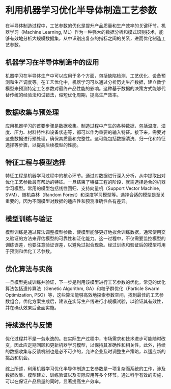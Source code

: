 # 利用机器学习优化半导体制造工艺参数

在半导体制造过程中，工艺参数的优化是提升产品质量和生产效率的关键环节。机器学习（Machine Learning, ML）作为一种强大的数据分析和模式识别技术，能够有效地分析大规模数据集，从中识别出复杂的指标之间的关系，进而优化制造工艺参数。

## 机器学习在半导体制造中的应用

机器学习在半导体生产中可以应用于多个方面，包括缺陷检测、工艺优化、设备预测和生产调度等。在工艺优化中，机器学习可以通过分析历史生产数据，建立数学模型来预测特定工艺参数对最终产品性能的影响。这种基于数据的决策方式能够代替传统的经验法和试错法，缩短优化周期，提高生产效率。

## 数据收集与预处理

应用机器学习的首要步骤是数据收集。制造过程中产生的各种数据，包括温度、湿度、压力、材料特性和设备状态等，都可以作为重要的输入特征。接下来，需要对这些数据进行预处理，确保其质量和完整性。这可能包括数据清洗、归一化和特征选择等步骤，以提高后续模型的性能。

## 特征工程与模型选择

特征工程是机器学习过程中的核心环节。通过对数据进行深入分析，从中提取出对优化工艺参数最有帮助的特征。一旦结束了特征工程的阶段，就需选择适合的机器学习模型。常用的模型包括线性回归、支持向量机（Support Vector Machine, SVM）、随机森林（Random Forest）和深度学习模型等。选择合适的模型是至关重要的，因为不同模型对数据的适应性和预测准确性各有差异。

## 模型训练与验证

模型训练是通过算法调整模型参数，使模型能够更好地拟合训练数据。通常使用交叉验证的方法来评估模型的可靠性和泛化能力。这一过程中，不仅需要监控模型的训练误差，也要注意验证误差，以避免过拟合现象。经过训练和验证后的模型将用于预测和优化工艺参数。

## 优化算法与实施

一旦模型完成训练并验证，下一步是利用该模型进行工艺参数的优化。常见的优化算法包括遗传算法（Genetic Algorithm, GA）和粒子群优化（Particle Swarm Optimization, PSO）等，这些算法能够高效地探索参数空间，找到最佳的工艺参数组合。优化方案生成后，建议在实际生产线进行小规模试验，以验证其有效性，并在确认效果后全面实施。

## 持续迭代与反馈

优化过程并不是一劳永逸的。在实际生产过程中，市场需求和技术进步可能随时改变，因此应定期回顾和更新机器学习模型，以保持其准确性和相关性。此外，持续的数据收集与反馈机制也是必不可少的，允许企业及时调整生产策略，以适应新的挑战和机会。

综上所述，利用机器学习优化半导体制造工艺参数是一项复杂而系统的工作，涉及数据收集、模型建立、训练验证以及实际应用等多个环节。通过科学有效的实施，可以在保证产品质量的同时，显著提高生产效率。